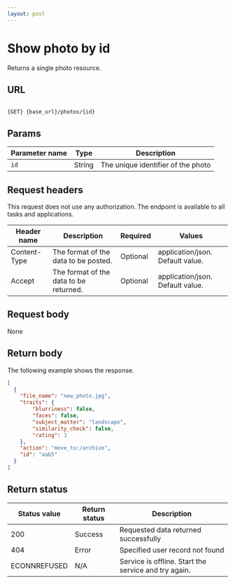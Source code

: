 ```yaml
---
layout: post
---
```


# Show photo by id

Returns a single photo resource.

## URL

```shell

{GET} {base_url}/photos/{id}
```

## Params

| Parameter name | Type | Description |
| -------------- | ------ | ------------ |
| `id` | String | The unique identifier of the photo | 

## Request headers

This request does not use any authorization. The endpoint is available to all tasks and applications.

| Header name | Description | Required | Values |
| -------------- | ------ | ------------ |------------ |
| Content-Type | The format of the data to be posted. | Optional | application/json. Default value.  |
| Accept | The format of the data to be returned. | Optional | application/json. Default value. |


## Request body

None

## Return body

The following example shows the response. 

```json
[
  {
    "file_name": "new_photo.jpg",
    "traits": {
        "blurriness": false,
        "faces": false,
        "subject_matter": "landscape",
        "similarity_check": false,
        "rating": 3
    },
    "action": "move_to:/archive",
    "id": "aab5"
  }
]
```

## Return status

| Status value | Return status | Description |
| ------------- | ----------- | ----------- |
| 200 | Success | Requested data returned successfully |
| 404 | Error | Specified user record not found |
|  ECONNREFUSED | N/A | Service is offline. Start the service and try again. |